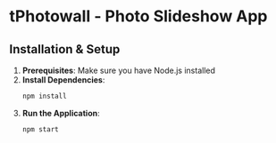 # tPhotowall - Photo Slideshow App


## Installation & Setup

1. **Prerequisites**: Make sure you have Node.js installed
2. **Install Dependencies**:
   ```bash
   npm install
   ```
3. **Run the Application**:
   ```bash
   npm start
   ```
